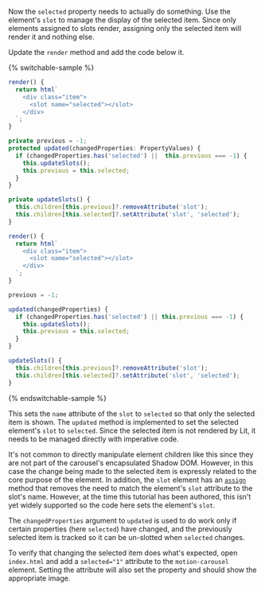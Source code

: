 Now the `selected` property needs to actually do something. Use the
element's `slot` to manage the display of the selected item. Since only
elements assigned to slots render, assigning only the selected item will render
it and nothing else.

Update the `render` method and add the code below it.

{% switchable-sample %}

```ts
render() {
  return html`
    <div class="item">
      <slot name="selected"></slot>
    </div>
  `;
}

private previous = -1;
protected updated(changedProperties: PropertyValues) {
  if (changedProperties.has('selected') ||  this.previous === -1) {
    this.updateSlots();
    this.previous = this.selected;
  }
}

private updateSlots() {
  this.children[this.previous]?.removeAttribute('slot');
  this.children[this.selected]?.setAttribute('slot', 'selected');
}
```

```js
render() {
  return html`
    <div class="item">
      <slot name="selected"></slot>
    </div>
  `;
}

previous = -1;

updated(changedProperties) {
  if (changedProperties.has('selected') || this.previous === -1) {
    this.updateSlots();
    this.previous = this.selected;
  }
}

updateSlots() {
  this.children[this.previous]?.removeAttribute('slot');
  this.children[this.selected]?.setAttribute('slot', 'selected');
}
```

{% endswitchable-sample %}

This sets the `name` attribute of the `slot` to `selected` so that only the
selected item is shown. The `updated` method is implemented to set the selected
element's `slot` to `selected`. Since the selected item is not rendered by Lit,
it needs to be managed directly with imperative code.

<litdev-aside type="warn" no-header>

It's not common to directly manipulate element children like this since they are
not part of the carousel's encapsulated Shadow DOM. However, in this case
the change being made to the selected item is expressly related to the core
purpose of the element. In addition, the `slot` element has an
[`assign`](https://developer.mozilla.org/en-US/docs/Web/API/HTMLSlotElement/assign)
method that removes the need to match the element's `slot` attribute to the
slot's name. However, at the time this tutorial has been authored, this isn't
yet widely supported so the code here sets the element's `slot`.

</litdev-aside>

The `changedProperties` argument to `updated` is used to do work only if
certain properties (here `selected`) have changed, and the previously selected
item is tracked so it can be un-slotted when `selected` changes.

To verify that changing the selected item does what's expected,
open `index.html` and add a `selected="1"` attribute to the `motion-carousel`
element. Setting the attribute will also set the property and should show the
appropriate image.
